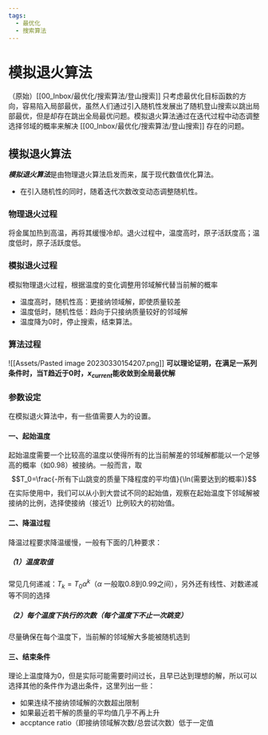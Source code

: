```yaml
---
tags:
  - 最优化
  - 搜索算法
---
```


# 模拟退火算法

（原始）[[00_Inbox/最优化/搜索算法/登山搜索]] 只考虑最优化目标函数的方向，容易陷入局部最优，虽然人们通过引入随机性发展出了随机登山搜索以跳出局部最优，但是却存在跳出全局最优问题。模拟退火算法通过在迭代过程中动态调整选择邻域的概率来解决 [[00_Inbox/最优化/搜索算法/登山搜索]] 存在的问题。

## 模拟退火算法

***模拟退火算法***是由物理退火算法启发而来，属于现代数值优化算法。
* 在引入随机性的同时，随着迭代次数改变动态调整随机性。

### 物理退火过程

将金属加热到高温，再将其缓慢冷却。退火过程中，温度高时，原子活跃度高；温度低时，原子活跃度低。

### 模拟退火过程

模拟物理退火过程，根据温度的变化调整用邻域解代替当前解的概率
* 温度高时，随机性高：更接纳领域解，即使质量较差
* 温度低时，随机性低：趋向于只接纳质量较好的邻域解
* 温度降为0时，停止搜索，结束算法。

### 算法过程

![[Assets/Pasted image 20230330154207.png]]
**可以理论证明，在满足一系列条件时，当T趋近于0时，$x_{current}$能收敛到全局最优解**

### 参数设定

在模拟退火算法中，有一些值需要人为的设置。

#### 一、起始温度

起始温度需要一个比较高的温度以使得所有的比当前解差的邻域解都能以一个足够高的概率（如0.98）被接纳。一般而言，取
$$T_0=\frac{-所有下山跳变的质量下降程度的平均值}{\ln(需要达到的概率)}$$
在实际使用中，我们可以从小到大尝试不同的起始值，观察在起始温度下邻域解被接纳的比例，选择使接纳（接近1）比例较大的初始值。

#### 二、降温过程

降温过程要求降温缓慢，一般有下面的几种要求：

##### （1）温度取值

常见几何递减：$T_k=T_0\alpha^k$（$\alpha$ 一般取0.8到0.99之间），另外还有线性、对数递减等不同的选择

##### （2）每个温度下执行的次数（每个温度下不止一次跳变）

尽量确保在每个温度下，当前解的邻域解大多能被随机选到

#### 三、结束条件

理论上温度降为0，但是实际可能需要时间过长，且早已达到理想的解，所以可以选择其他的条件作为退出条件，这里列出一些：
* 如果连续不接纳领域解的次数超出限制
* 如果最近若干解的质量的平均值几乎不再上升
* accptance ratio（即接纳领域解次数/总尝试次数）低于一定值